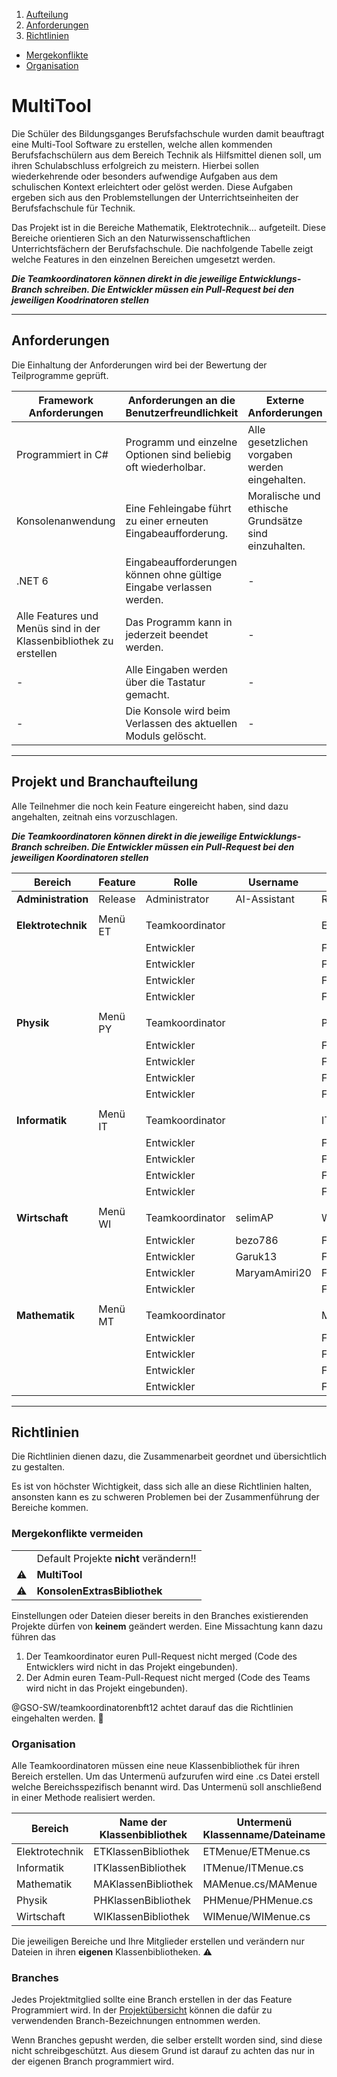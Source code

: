 1. [Aufteilung](#projekt-und-branchaufteilung)
2. [Anforderungen](#anforderungen)
3. [Richtlinien](#richtlinien)  
- [Mergekonflikte](#mergekonflikte-vermeiden)  
- [Organisation](#organisation)  


# MultiTool
Die Schüler des Bildungsganges Berufsfachschule wurden damit beauftragt eine Multi-Tool Software zu erstellen, welche allen kommenden Berufsfachschülern aus dem Bereich Technik als Hilfsmittel dienen soll, um ihren Schulabschluss erfolgreich zu meistern. Hierbei sollen wiederkehrende oder besonders aufwendige Aufgaben aus dem schulischen Kontext erleichtert oder gelöst werden. Diese Aufgaben ergeben sich aus den Problemstellungen der Unterrichtseinheiten der Berufsfachschule für Technik. 

Das Projekt ist in die Bereiche Mathematik, Elektrotechnik… aufgeteilt. Diese Bereiche orientieren Sich an den Naturwissenschaftlichen Unterrichtsfächern der Berufsfachschule. Die nachfolgende Tabelle zeigt welche Features in den einzelnen Bereichen umgesetzt werden.


***Die Teamkoordinatoren können direkt in die jeweilige Entwicklungs-Branch schreiben. Die Entwickler müssen ein Pull-Request bei den jeweiligen Koodrinatoren stellen*** 

---

## Anforderungen

Die Einhaltung der Anforderungen wird bei der Bewertung der Teilprogramme geprüft.

|Framework Anforderungen | Anforderungen an die Benutzerfreundlichkeit| Externe Anforderungen|
|----------|----------|----------|
|Programmiert in C#|Programm und einzelne Optionen sind beliebig oft wiederholbar.|Alle gesetzlichen vorgaben werden eingehalten.|
|Konsolenanwendung|Eine Fehleingabe führt zu einer erneuten Eingabeaufforderung.|Moralische und ethische Grundsätze sind einzuhalten.|
|.NET 6 |Eingabeaufforderungen können ohne gültige Eingabe verlassen werden. |-|
|Alle Features und Menüs sind in der Klassenbibliothek zu erstellen|Das Programm kann in jederzeit beendet werden.|-|
|-|Alle Eingaben werden über die Tastatur gemacht.|-|
|-|Die Konsole wird beim Verlassen des aktuellen Moduls gelöscht.|-|

---

## Projekt und Branchaufteilung

Alle Teilnehmer die noch kein Feature eingereicht haben, sind dazu angehalten, zeitnah eins vorzuschlagen. 

***Die Teamkoordinatoren können direkt in die jeweilige Entwicklungs-Branch schreiben. Die Entwickler müssen ein Pull-Request bei den jeweiligen Koordinatoren stellen*** 

| Bereich     	    | Feature 	|Rolle		        |Username	|Branch		             |
| --------------- 	| -------- 	|------		        |--------	|-----------	         |
|**Administration**	|Release    |Administrator		|   AI-Assistant  	  |Release, main         |
|		                |	          |		              |      		|		                   |		
|**Elektrotechnik**	|Menü ET    |Teamkoordinator  |         |ETEntwicklung,Feature1|
|                   |           |Entwickler       |         |Feature2              |
|                   |           |Entwickler       |         |Feature3              |
|                   |           |Entwickler       |         |Feature4              |
|                   |           |Entwickler       |         |Feature5              |
|		                |	          |              		|		      |		                   |		
|**Physik**	        |Menü PY 	  |Teamkoordinator  |         |PHEntwicklung	,Feature6|
|		                |           |Entwickler	      |         |Feature7              |		
|		                |	          |Entwickler	      |         |Feature8              |
|		                |           |Entwickler	      |         |Feature9              |
|		                |           |Entwickler       |         |Feature10             |		
|		                |	          |                 |         |                      |				
|**Informatik**	    |Menü IT    |Teamkoordinator  |         |ITEntwicklung,Feature11|				
|		                |	          |Entwickler       |		      |Feature12             |		
|		                |	          |Entwickler       |         |Feature13             |	
|		                |	          |Entwickler       |  	      |Feature14             |			
|		                |	          |Entwickler       |         |Feature15             |			
|		                |	          |	                |		      |		                   |				
|**Wirtschaft**	    |Menü WI    |Teamkoordinator  |selimAP  |WIEntwicklung,Feature16|				
|		                |           |Entwickler       |bezo786  |Feature17             |		
|		                |	          |Entwickler       |Garuk13  |Feature18             |		
|		                |	          |Entwickler       |MaryamAmiri20 |Feature19        |	
|		                |	          |Entwickler       |	        |Feature20             |	
|		                |	          |	              	|		      |                   	 |					
|**Mathematik**	    |Menü MT    |Teamkoordinator  |         |MAEntwicklung,Feature21|				
|		                |           |Entwickler       |         |Feature22             |		
|		                |           |Entwickler       |         |Feature23             |		
|		                |           |Entwickler       |  	      |Feature24             |
|		                |           |Entwickler	      |       	|Feature25             |


---

## Richtlinien

Die Richtlinien dienen dazu, die Zusammenarbeit geordnet und übersichtlich zu gestalten. 

Es ist von höchster Wichtigkeit, dass sich alle an diese Richtlinien halten, ansonsten kann es zu schweren Problemen bei der Zusammenführung der Bereiche kommen. 

### Mergekonflikte vermeiden

|||
| ----------- 	| ----------- 	|
|  | Default Projekte **nicht** verändern!!|
| ⚠️ |**MultiTool** |
| ⚠️  |**KonsolenExtrasBibliothek**  |

Einstellungen oder Dateien dieser bereits in den Branches existierenden Projekte dürfen von **keinem** geändert werden. Eine Missachtung kann dazu führen das 

1. Der Teamkoordinator euren Pull-Request nicht merged (Code des Entwicklers wird nicht in das Projekt eingebunden).
2. Der Admin euren Team-Pull-Request nicht merged (Code des Teams wird nicht in das Projekt eingebunden).

@GSO-SW/teamkoordinatorenbft12  achtet darauf das die Richtlinien eingehalten werden. 🦅 


### Organisation

Alle Teamkoordinatoren müssen eine neue Klassenbibliothek für ihren Bereich erstellen. Um das Untermenü aufzurufen wird eine .cs Datei erstell welche Bereichsspezifisch benannt wird. Das Untermenü soll anschließend in einer Methode realisiert werden. 

|Bereich|Name der Klassenbibliothek|Untermenü Klassenname/Dateiname|Methodenbezeichnung|
| ----------- 	| ----------- 	| ----------- 	| ----------- 	|
| Elektrotechnik | ETKlassenBibliothek|ETMenue/ETMenue.cs|ETSubMenue|
| Informatik|ITKlassenBibliothek |ITMenue/ITMenue.cs|ITSubMenue|
| Mathematik  |MAKlassenBibliothek |MAMenue.cs/MAMenue|MASubMenue|
|Physik|PHKlassenBibliothek|PHMenue/PHMenue.cs|PHSubMenue|
|Wirtschaft|WIKlassenBibliothek|WIMenue/WIMenue.cs|WISubMenue|

Die jeweiligen Bereiche und Ihre Mitglieder erstellen und verändern nur Dateien in ihren **eigenen** Klassenbibliotheken. ⚠️ 

### Branches

Jedes Projektmitglied sollte eine Branch erstellen in der das Feature Programmiert wird. In der [Projektübersicht](#projekt-und-branchaufteilung) können die dafür zu verwendenden Branch-Bezeichnungen entnommen werden. 

Wenn Branches gepusht werden, die selber erstellt worden sind, sind diese nicht schreibgeschützt. Aus diesem Grund ist darauf zu achten das nur in der eigenen Branch programmiert wird.
